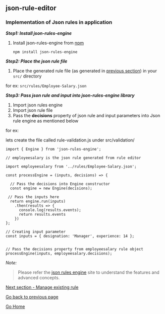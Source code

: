 ## json-rule-editor

### Implementation of Json rules in application

**_Step1: Install json-rules-engine_**

1. Install json-rules-engine from [npm](https://www.npmjs.com/package/json-rules-engine)

   `npm install json-rules-engine`

**_Step2: Place the json rule file_**

1. Place the generated rule file (as generated in [previous section](https://asudbury.github.io/json-rule-editor/docs/create-rules.html)) in your `src/` directory

for ex: `src/rules/Employee-Salary.json`

**_Step3: Pass json rule and input into json-rules-engine library_**

1. Import json rules engine
2. Import json rule file
3. Pass the **decisions** property of json rule and input parameters into Json rule engine as mentioned below

for ex:

lets create the file called rule-validation.js under src/validation/

    import { Engine } from 'json-rules-engine';

    // employeesalary is the json rule generated from rule editor

    import employeesalary from '../rules/Employee-Salary.json';

    const processEngine = (inputs, decisions) => {

      // Pass the decisions into Engine constructor
      const engine = new Engine(decisions);

     // Pass the inputs here
      return engine.run(inputs)
        .then(results => {
          console.log(results.events);
          return results.events
        })
    };

    // Creating input parameter
    const inputs = { designation: 'Manager', experience: 14 };


    // Pass the decisions property from employeesalary rule object
    processEngine(inputs, employeesalary.decisions);

_Note:_

> Please refer the [json rules engine](https://github.com/CacheControl/json-rules-engine) site
> to understand the features and advanced concepts.

[Next section - Manage existing rule](https://asudbury.github.io/json-rule-editor/docs/manage-rules.html)

[Go back to previous page](https://asudbury.github.io/json-rule-editor/docs/create-rules.html)

[Go Home](https://asudbury.github.io/json-rule-editor/docs/)

